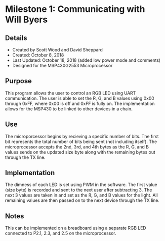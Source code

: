 # Milestone 1: Communicating with Will Byers
## Details
- Created by Scott Wood and David Sheppard
- Created: October 8, 2018
- Last Updated: October 18, 2018 (added low power mode and comments)
- Designed for the MSP430G2553 Microprocessor
## Purpose
This program allows the user to control an RGB LED using UART communication. The user is able to set the R, G, and B values using 0x00 through 0xFF, where 0x00 is off and 0xFF is fully on. The implementation allows for the MSP430 to be linked to other devices in a chain.
## Use
The microporcessor begins by recieving a specific number of bits. The first bit represents the total number of bits being sent (not including itself). The microprocessor accepts the 2nd, 3rd, and 4th bytes as the R, G, and B values sends on the updated size byte along with the remaining bytes out through the TX line.
## Implementation
The dimness of each LED is set using PWM in the software. The first value (size byte) is recorded and sent to the next user after subtracting 3. The next 3 values are taken in and set as the R, G, and B values for the light. All remaining values are then passed on to the next device through the TX line. 
## Notes
This can be implemented on a breadboard using a separate RGB LED connected to P2.1, 2.3, and 2.5 on the microprocessor.

